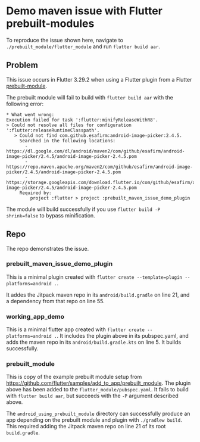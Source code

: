 # Demo maven issue with Flutter prebuilt-modules

To reproduce the issue shown here, navigate to `./prebuilt_module/flutter_module`
and run `flutter build aar`.

## Problem

This issue occurs in Flutter 3.29.2 when using a Flutter plugin from a Flutter
[prebuilt-module](https://github.com/flutter/samples/tree/main/add_to_app/prebuilt_module/README.md).

The prebuilt module will fail to build with `flutter build aar` with the following error:

```
* What went wrong:
Execution failed for task ':flutter:minifyReleaseWithR8'.
> Could not resolve all files for configuration ':flutter:releaseRuntimeClasspath'.
   > Could not find com.github.esafirm:android-image-picker:2.4.5.
     Searched in the following locations:
       - https://dl.google.com/dl/android/maven2/com/github/esafirm/android-image-picker/2.4.5/android-image-picker-2.4.5.pom
       - https://repo.maven.apache.org/maven2/com/github/esafirm/android-image-picker/2.4.5/android-image-picker-2.4.5.pom
       - https://storage.googleapis.com/download.flutter.io/com/github/esafirm/android-image-picker/2.4.5/android-image-picker-2.4.5.pom
     Required by:
         project :flutter > project :prebuilt_maven_issue_demo_plugin
```

The module will build successfully if you use `flutter build -P shrink=false` to bypass
minification.

## Repo

The repo demonstrates the issue.

### prebuilt_maven_issue_demo_plugin

This is a minimal plugin created with `flutter create --template=plugin --platforms=android .`.

It addes the Jitpack maven repo in its `android/build.gradle` on line 21, and
a dependency from that repo on line 55.

### working_app_demo

This is a minimal flutter app created with `flutter create --platforms=android .`.
It includes the plugin above in its pubspec.yaml, and adds the maven repo in its 
`android/build.gradle.kts` on line 5. It builds successfully.

### prebuilt_module

This is copy of the example prebuilt module setup from https://github.com/flutter/samples/add_to_app/prebuilt_module.
The plugin above has been added to the `flutter_module/pubspec.yaml`.
It fails to build with `flutter build aar`, but succeeds with the `-P` argument described above.

The `android_using_prebuilt_module` directory can successfully produce an app depending 
on the prebuilt module and plugin with `./gradlew build`. This required adding the Jitpack
maven repo on line 21 of its root `build.gradle`.

